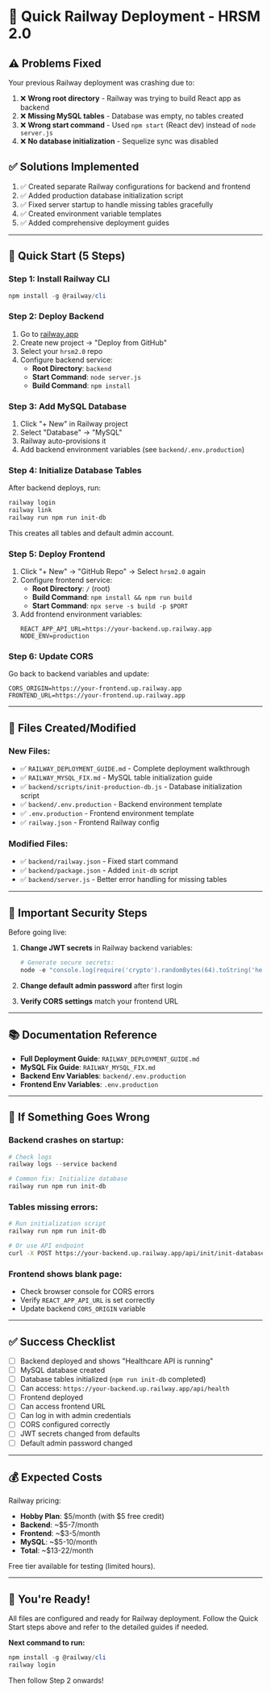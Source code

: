 # 🚀 Quick Railway Deployment - HRSM 2.0

## ⚠️ Problems Fixed

Your previous Railway deployment was crashing due to:

1. ❌ **Wrong root directory** - Railway was trying to build React app as backend
2. ❌ **Missing MySQL tables** - Database was empty, no tables created
3. ❌ **Wrong start command** - Used `npm start` (React dev) instead of `node server.js`
4. ❌ **No database initialization** - Sequelize sync was disabled

## ✅ Solutions Implemented

1. ✅ Created separate Railway configurations for backend and frontend
2. ✅ Added production database initialization script
3. ✅ Fixed server startup to handle missing tables gracefully
4. ✅ Created environment variable templates
5. ✅ Added comprehensive deployment guides

---

## 🎯 Quick Start (5 Steps)

### Step 1: Install Railway CLI

```powershell
npm install -g @railway/cli
```

### Step 2: Deploy Backend

1. Go to [railway.app](https://railway.app)
2. Create new project → "Deploy from GitHub"
3. Select your `hrsm2.0` repo
4. Configure backend service:
   - **Root Directory**: `backend`
   - **Start Command**: `node server.js`
   - **Build Command**: `npm install`

### Step 3: Add MySQL Database

1. Click "+ New" in Railway project
2. Select "Database" → "MySQL"
3. Railway auto-provisions it
4. Add backend environment variables (see `backend/.env.production`)

### Step 4: Initialize Database Tables

After backend deploys, run:

```powershell
railway login
railway link
railway run npm run init-db
```

This creates all tables and default admin account.

### Step 5: Deploy Frontend

1. Click "+ New" → "GitHub Repo" → Select `hrsm2.0` again
2. Configure frontend service:
   - **Root Directory**: `/` (root)
   - **Build Command**: `npm install && npm run build`
   - **Start Command**: `npx serve -s build -p $PORT`
3. Add frontend environment variables:
   ```
   REACT_APP_API_URL=https://your-backend.up.railway.app
   NODE_ENV=production
   ```

### Step 6: Update CORS

Go back to backend variables and update:
```
CORS_ORIGIN=https://your-frontend.up.railway.app
FRONTEND_URL=https://your-frontend.up.railway.app
```

---

## 📁 Files Created/Modified

### New Files:
- ✅ `RAILWAY_DEPLOYMENT_GUIDE.md` - Complete deployment walkthrough
- ✅ `RAILWAY_MYSQL_FIX.md` - MySQL table initialization guide
- ✅ `backend/scripts/init-production-db.js` - Database initialization script
- ✅ `backend/.env.production` - Backend environment template
- ✅ `.env.production` - Frontend environment template
- ✅ `railway.json` - Frontend Railway config

### Modified Files:
- ✅ `backend/railway.json` - Fixed start command
- ✅ `backend/package.json` - Added `init-db` script
- ✅ `backend/server.js` - Better error handling for missing tables

---

## 🔑 Important Security Steps

Before going live:

1. **Change JWT secrets** in Railway backend variables:
   ```powershell
   # Generate secure secrets:
   node -e "console.log(require('crypto').randomBytes(64).toString('hex'))"
   ```

2. **Change default admin password** after first login

3. **Verify CORS settings** match your frontend URL

---

## 📚 Documentation Reference

- **Full Deployment Guide**: `RAILWAY_DEPLOYMENT_GUIDE.md`
- **MySQL Fix Guide**: `RAILWAY_MYSQL_FIX.md`
- **Backend Env Variables**: `backend/.env.production`
- **Frontend Env Variables**: `.env.production`

---

## 🐛 If Something Goes Wrong

### Backend crashes on startup:
```powershell
# Check logs
railway logs --service backend

# Common fix: Initialize database
railway run npm run init-db
```

### Tables missing errors:
```bash
# Run initialization script
railway run npm run init-db

# Or use API endpoint
curl -X POST https://your-backend.up.railway.app/api/init/init-database
```

### Frontend shows blank page:
- Check browser console for CORS errors
- Verify `REACT_APP_API_URL` is set correctly
- Update backend `CORS_ORIGIN` variable

---

## ✅ Success Checklist

- [ ] Backend deployed and shows "Healthcare API is running"
- [ ] MySQL database created
- [ ] Database tables initialized (`npm run init-db` completed)
- [ ] Can access: `https://your-backend.up.railway.app/api/health`
- [ ] Frontend deployed
- [ ] Can access frontend URL
- [ ] Can log in with admin credentials
- [ ] CORS configured correctly
- [ ] JWT secrets changed from defaults
- [ ] Default admin password changed

---

## 💰 Expected Costs

Railway pricing:
- **Hobby Plan**: $5/month (with $5 free credit)
- **Backend**: ~$5-7/month
- **Frontend**: ~$3-5/month  
- **MySQL**: ~$5-10/month
- **Total**: ~$13-22/month

Free tier available for testing (limited hours).

---

## 🎉 You're Ready!

All files are configured and ready for Railway deployment. Follow the Quick Start steps above and refer to the detailed guides if needed.

**Next command to run:**
```powershell
npm install -g @railway/cli
railway login
```

Then follow Step 2 onwards!
